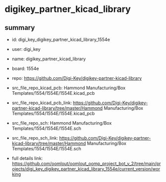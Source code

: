 # digikey_partner_kicad_library
 
## summary 
* id: digi_key_digikey_partner_kicad_library_1554e
* user: digi_key
* name: digikey_partner_kicad_library
* board: 1554e
* repo: https://github.com/Digi-Key/digikey-partner-kicad-library
* src_file_repo_kicad_pcb: Hammond Manufacturing/Box Templates/1554/1554E/1554E.kicad_pcb
* src_file_repo_kicad_pcb_link: https://github.com/Digi-Key/digikey-partner-kicad-library/tree/master/Hammond Manufacturing/Box Templates/1554/1554E/1554E.kicad_pcb


* src_file_repo_sch: Hammond Manufacturing/Box Templates/1554/1554E/1554E.sch
* src_file_repo_sch_link: https://github.com/Digi-Key/digikey-partner-kicad-library/tree/master/Hammond Manufacturing/Box Templates/1554/1554E/1554E.sch
* full details link: https://github.com/oomlout/oomlout_oomp_project_bot_v_2/tree/main/projects/digi_key_digikey_partner_kicad_library_1554e/current_version/working  






